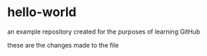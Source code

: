 # hello-world
an example repository created for the purposes of learning GitHub

these are the changes made to the file
